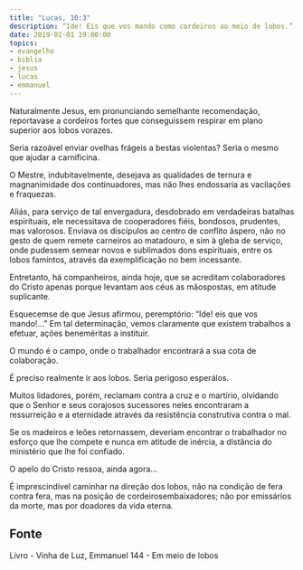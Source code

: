 ```yaml
---
title: "Lucas, 10:3"
description: “Ide! Eis que vos mando como cordeiros ao meio de lobos.” - Jesus
date: 2019-02-01 19:00:00
topics: 
- evangelho
- biblia
- jesus
- lucas
- emmanuel
---
```


Naturalmente Jesus, em pronunciando semelhante recomendação,
reportava­se a cordeiros fortes que conseguissem respirar em plano superior aos
lobos vorazes.

Seria razoável enviar ovelhas frágeis a bestas violentas? Seria o mesmo que
ajudar a carnificina.

O Mestre, indubitavelmente, desejava as qualidades de ternura e
magnanimidade dos continuadores, mas não lhes endossaria as vacilações e
fraquezas.

Aliás, para serviço de tal envergadura, desdobrado em verdadeiras batalhas
espirituais, ele necessitava de cooperadores fiéis, bondosos, prudentes, mas
valorosos. Enviava os discípulos ao centro de conflito áspero, não no gesto de quem
remete carneiros ao matadouro, e sim à gleba de serviço, onde pudessem semear
novos e sublimados dons espirituais, entre os lobos famintos, através da
exemplificação no bem incessante.

Entretanto, há companheiros, ainda hoje, que se acreditam colaboradores do
Cristo apenas porque levantam aos céus as mãos­postas, em atitude suplicante.

Esquecem­se de que Jesus afirmou, peremptório: “Ide! eis que vos mando!...”
Em tal determinação, vemos claramente que existem trabalhos a efetuar,
ações beneméritas a instituir.

O mundo é o campo, onde o trabalhador encontrará a sua cota de
colaboração.

É preciso realmente ir aos lobos. Seria perigoso esperá­los.

Muitos lidadores, porém, reclamam contra a cruz e o martírio, olvidando
que o Senhor e seus corajosos sucessores neles encontraram a ressurreição e a
eternidade através da resistência construtiva contra o mal.

Se os madeiros e leões retornassem, deveriam encontrar o trabalhador no
esforço que lhe compete e nunca em atitude de inércia, a distância do ministério que
lhe foi confiado.

O apelo do Cristo ressoa, ainda agora...

É imprescindível caminhar na direção dos lobos, não na condição de fera
contra fera, mas na posição de cordeiros­embaixadores; não por emissários da
morte, mas por doadores da vida eterna.


## Fonte
Livro - Vinha de Luz, Emmanuel
144 - Em meio de lobos
